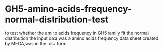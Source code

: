 # GH5-amino-acids-frequency-normal-distribution-test
to test whether the amino acids frequency in GH5 family fit the normal distribution
the input data was a amino acids frequency data sheet created by MEGA,was in the .csv form.
